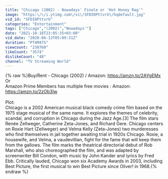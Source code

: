 ```yaml
---
title: "Chicago (2002) - Nowadays' Finale or 'Hot Honey Rag'"
image: "https:\/\/i.ytimg.com\/vi\/SFDI0PttvrU\/hqdefault.jpg"
vid_id: "SFDI0PttvrU"
categories: "Entertainment"
tags: ["Chicago","(2002)","Nowadays'"]
date: "2021-10-18T23:05:35+03:00"
vid_date: "2020-06-13T05:09:31Z"
duration: "PT4M47S"
viewcount: "230760"
likeCount: "3574"
dislikeCount: "48"
channel: "TV Streaming World"
---
```

{% raw %}Buy/Rent - Chicago (2002) / Amazon:  <a rel="nofollow" target="blank" href="https://amzn.to/2AYgEMx">https://amzn.to/2AYgEMx</a><br />Or <br />Amazon Prime Members has multiple free movies : Amazon: <a rel="nofollow" target="blank" href="https://amzn.to/2zOb3Iw">https://amzn.to/2zOb3Iw</a><br /><br />Plot: <br />Chicago is a 2002 American musical black comedy crime film based on the 1975 stage musical of the same name. It explores the themes of celebrity, scandal, and corruption in Chicago during the Jazz Age.[3] The film stars Renée Zellweger, Catherine Zeta-Jones, and Richard Gere. Chicago centers on Roxie Hart (Zellweger) and Velma Kelly (Zeta-Jones) two murderesses who find themselves in jail together awaiting trial in 1920s Chicago. Roxie, a housewife, and Velma, a vaudevillian, fight for the fame that will keep them from the gallows. The film marks the theatrical directorial debut of Rob Marshall, who also choreographed the film, and was adapted by screenwriter Bill Condon, with music by John Kander and lyrics by Fred Ebb. Critically lauded, Chicago won six Academy Awards in 2003, including Best Picture, the first musical to win Best Picture since Oliver! in 1968.{% endraw %}
